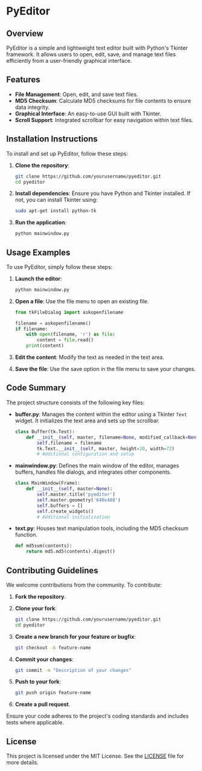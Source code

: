 # PyEditor

## Overview

PyEditor is a simple and lightweight text editor built with Python's Tkinter framework. It allows users to open, edit, save, and manage text files efficiently from a user-friendly graphical interface.

## Features

- **File Management**: Open, edit, and save text files.
- **MD5 Checksum**: Calculate MD5 checksums for file contents to ensure data integrity.
- **Graphical Interface**: An easy-to-use GUI built with Tkinter.
- **Scroll Support**: Integrated scrollbar for easy navigation within text files.

## Installation Instructions

To install and set up PyEditor, follow these steps:

1. **Clone the repository**:
    ```bash
    git clone https://github.com/yourusername/pyeditor.git
    cd pyeditor
    ```

2. **Install dependencies**:
   Ensure you have Python and Tkinter installed. If not, you can install Tkinter using:
    ```bash
    sudo apt-get install python-tk
    ```

3. **Run the application**:
    ```bash
    python mainwindow.py
    ```

## Usage Examples

To use PyEditor, simply follow these steps:

1. **Launch the editor**:
    ```bash
    python mainwindow.py
    ```

2. **Open a file**: Use the file menu to open an existing file.
    ```python
    from tkFileDialog import askopenfilename

    filename = askopenfilename()
    if filename:
        with open(filename, 'r') as file:
            content = file.read()
        print(content)
    ```

3. **Edit the content**: Modify the text as needed in the text area.

4. **Save the file**: Use the save option in the file menu to save your changes.

## Code Summary

The project structure consists of the following key files:

- **buffer.py**: Manages the content within the editor using a Tkinter `Text` widget. It initializes the text area and sets up the scrollbar.
    ```python
    class Buffer(tk.Text):
        def __init__(self, master, filename=None, modified_callback=None):
            self.filename = filename
            tk.Text.__init__(self, master, height=20, width=72)
            # Additional configuration and setup
    ```

- **mainwindow.py**: Defines the main window of the editor, manages buffers, handles file dialogs, and integrates other components.
    ```python
    class MainWindow(Frame):
        def __init__(self, master=None):
            self.master.title('pyeditor')
            self.master.geometry('640x480')
            self.buffers = []
            self.create_widgets()
            # Additional initialization
    ```

- **text.py**: Houses text manipulation tools, including the MD5 checksum function.
    ```python
    def md5sum(contents):
        return md5.md5(contents).digest()
    ```

## Contributing Guidelines

We welcome contributions from the community. To contribute:

1. **Fork the repository**.
2. **Clone your fork**:
    ```bash
    git clone https://github.com/yourusername/pyeditor.git
    cd pyeditor
    ```

3. **Create a new branch for your feature or bugfix**:
    ```bash
    git checkout -b feature-name
    ```

4. **Commit your changes**:
    ```bash
    git commit -m "Description of your changes"
    ```

5. **Push to your fork**:
    ```bash
    git push origin feature-name
    ```

6. **Create a pull request**.

Ensure your code adheres to the project's coding standards and includes tests where applicable.

## License

This project is licensed under the MIT License. See the [LICENSE](LICENSE) file for more details.
